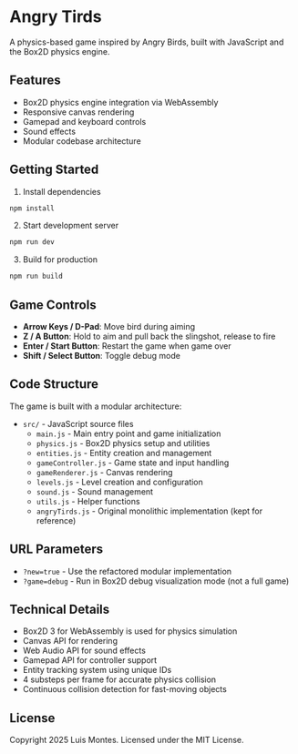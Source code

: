 # Angry Tirds

A physics-based game inspired by Angry Birds, built with JavaScript and the Box2D physics engine.

## Features

- Box2D physics engine integration via WebAssembly
- Responsive canvas rendering
- Gamepad and keyboard controls
- Sound effects
- Modular codebase architecture

## Getting Started

1. Install dependencies
```bash
npm install
```

2. Start development server
```bash
npm run dev
```

3. Build for production
```bash
npm run build
```

## Game Controls

- **Arrow Keys / D-Pad**: Move bird during aiming
- **Z / A Button**: Hold to aim and pull back the slingshot, release to fire
- **Enter / Start Button**: Restart the game when game over
- **Shift / Select Button**: Toggle debug mode

## Code Structure

The game is built with a modular architecture:

- `src/` - JavaScript source files
  - `main.js` - Main entry point and game initialization
  - `physics.js` - Box2D physics setup and utilities
  - `entities.js` - Entity creation and management
  - `gameController.js` - Game state and input handling
  - `gameRenderer.js` - Canvas rendering
  - `levels.js` - Level creation and configuration
  - `sound.js` - Sound management
  - `utils.js` - Helper functions
  - `angryTirds.js` - Original monolithic implementation (kept for reference)

## URL Parameters

- `?new=true` - Use the refactored modular implementation
- `?game=debug` - Run in Box2D debug visualization mode (not a full game)

## Technical Details

- Box2D 3 for WebAssembly is used for physics simulation
- Canvas API for rendering
- Web Audio API for sound effects
- Gamepad API for controller support
- Entity tracking system using unique IDs
- 4 substeps per frame for accurate physics collision
- Continuous collision detection for fast-moving objects

## License

Copyright 2025 Luis Montes. Licensed under the MIT License.